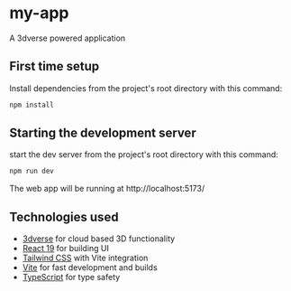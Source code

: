 # my-app

A 3dverse powered application

## First time setup

Install dependencies from the project's root directory with this command:
```sh
npm install
```

## Starting the development server
start the dev server from the project's root directory with this command:
```sh
npm run dev
```

The web app will be running at http://localhost:5173/

## Technologies used
- [3dverse](https://docs.3dverse.com) for cloud based 3D functionality
- [React 19](https://react.dev/) for building UI
- [Tailwind CSS](https://tailwindcss.com/) with Vite integration
- [Vite](https://vitejs.dev/) for fast development and builds
- [TypeScript](https://www.typescriptlang.org/) for type safety
